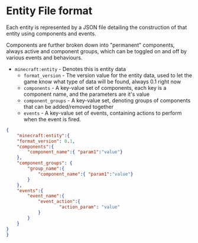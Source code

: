 # Entity File format

Each entity is represented by a JSON file 
detailing the construction of that entity using 
components and events.

Components are further broken down into "permanent" components,
always active and component groups, which can be toggled on and 
off by various events and behaviours.
* `minecraft:entity` - Denotes this is entity data
  * `format_version` - The version value for the entity data, used to let the game know what type of data will be found, always 0.1 right now
  * `components` - A key-value set of components, each key is a component name, and the parameters are it's value
  * `component_groups` - A key-value set, denoting groups of components that can be added/removed together
  * `events` - A key-value set of events, containing actions to perform when the event is fired.

````json
{
    "minecraft:entity":{
    "format_version": 0.1,
    "components":{
        "component_name":{ "param1":"value"}
    },
    "component_groups": {
        "group_name":{
            "component_name":{ "param1":"value"}
        } 
    },
    "events":{ 
        "event_name":{ 
            "event_action":{ 
                    "action_param": "value" 
            }
        }
    }
}
}
````

